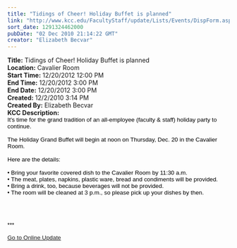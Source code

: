```yaml
---
title: "Tidings of Cheer! Holiday Buffet is planned"
link: "http://www.kcc.edu/FacultyStaff/update/Lists/Events/DispForm.aspx?ID=6"
sort_date: 1291324462000
pubDate: "02 Dec 2010 21:14:22 GMT"
creator: "Elizabeth Becvar"
---
```


<div><b>Title:</b> Tidings of Cheer! Holiday Buffet is planned</div>
<div><b>Location:</b> Cavalier Room</div>
<div><b>Start Time:</b> 12/20/2012 12:00 PM</div>
<div><b>End Time:</b> 12/20/2012 3:00 PM</div>
<div><b>End Date:</b> 12/20/2012 3:00 PM</div>
<div><b>Created:</b> 12/2/2010 3:14 PM</div>
<div><b>Created By:</b> Elizabeth Becvar</div>
<div><b>KCC Description:</b> <div class="ExternalClassC7CD832511F74E49A54A83B371BD31E1">
<div>
<p style="margin:0in 0in 0pt" class="MsoNormal"><span style="font-family:'Arial','sans-serif';color:black;font-size:10pt">It's time for the grand tradition of an all-employee (faculty &amp; staff) holiday party to continue. </span></p><span style="font-family:'Arial','sans-serif';color:black;font-size:10pt">
<p style="margin:0in 0in 0pt" class="MsoNormal"><br />The Holiday Grand Buffet will begin at noon on Thursday, Dec. 20 in the Cavalier Room. </p>
<p style="margin:0in 0in 0pt" class="MsoNormal"><br />Here are the details:</p>
<p style="margin:0in 0in 0pt" class="MsoNormal"><br />• Bring your favorite covered dish to the Cavalier Room by 11:30 a.m. <br />• The meat, plates, napkins, plastic ware, bread and condiments will be provided. <br />• Bring a drink, too, because beverages will not be provided. <br />• The room will be cleaned at 3 p.m., so please pick up your dishes by then.</p>
<p style="margin:0in 0in 0pt" class="MsoNormal"> </p>
<p style="margin:0in 0in 0pt" class="MsoNormal"> </p>
<div>
<div>
<div>
<div> </div>
<div>
<p>***</p>
<p><a href="/FacultyStaff/update/Pages/dailyupdate.aspx">Go to Online Update</a></p>
<p> </p></div></div></div></div></span></div></div></div>
